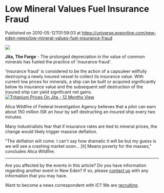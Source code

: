 # Low Mineral Values Fuel Insurance Fraud
Published on 2010-05-12T01:59:03 at https://universe.eveonline.com/new-eden-news/low-mineral-values-fuel-insurance-fraud

![](http://www.eve-ic.net/media/assets/icarticlebanner.png)  
  
**Jita, The Forge** \- The prolonged depreciation in the value of common minerals has fueled the practice of 'insurance fraud'.  
  
'Insurance fraud' is considered to be the action of a capsuleer willfully destroying a newly insured vessel to collect its insurance value. With current low prices for minerals, a ship can be built or acquired significantly below its insurance value and the subsequent self destruction of the insured ship can yield significant net gains.[![Tritanium Prices On Jita - 12 Months View](http://www.eve-ic.net/media/articles/3867/tritaniumpricesthumb.png)](http://www.eve-ic.net/media/igbd/igbd.php?faction=ic&url=http://www.eve-ic.net/media/articles/3867/tritaniumprices.png)  
  
Alica Wildfire of Federal Investigation Agency believes that a pilot can earn about 150 million ISK an hour by self destructing an insured ship every two minutes.  
  
Many industrialists fear that if insurance rates are tied to mineral prices, the change would likely trigger massive deflation.  
  
"The deflation will come. I can't say how dramatic it will be but my guess is we will see a crashing market soon... [it] Means poverty for the masses," concludes Alica Wildfire.

* * *

Are you affected by the events in this article? Do you have information regarding another event in New Eden? If so, please [contact us](http://www.eveonline.com/news.asp?a=submitrp) with any information that you may have.  
  
Want to become a news correspondent with IC? We are [recruiting](http://www.eveonline.com/isd.asp).
